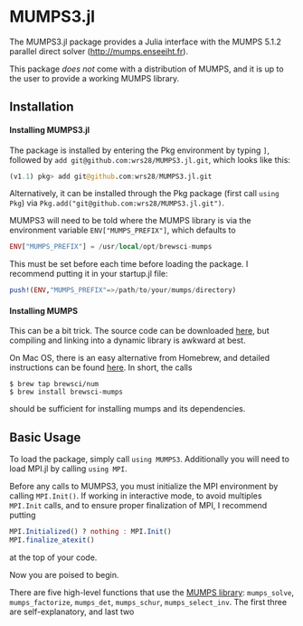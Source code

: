 # MUMPS3.jl

The MUMPS3.jl package provides a Julia interface with the MUMPS 5.1.2 parallel direct solver (http://mumps.enseeiht.fr).

This package *does not* come with a distribution of MUMPS, and it is up to the user to provide a working MUMPS library.


## Installation

#### Installing MUMPS3.jl

The package is installed by entering the Pkg environment by typing `]`, followed
by `add git@github.com:wrs28/MUMPS3.jl.git`, which looks like this:
````JULIA
(v1.1) pkg> add git@github.com:wrs28/MUMPS3.jl.git
````

Alternatively, it can be installed through the Pkg package (first call `using Pkg`) via `Pkg.add("git@github.com:wrs28/MUMPS3.jl.git")`.

MUMPS3 will need to be told where the MUMPS library is via the environment variable
`ENV["MUMPS_PREFIX"]`, which defaults to
````JULIA
ENV["MUMPS_PREFIX"] = /usr/local/opt/brewsci-mumps
````
This must be set before each time before loading the package. I recommend putting
it in your startup.jl file:
````JULIA
push!(ENV,"MUMPS_PREFIX"=>/path/to/your/mumps/directory)
````

#### Installing MUMPS

This can be a bit trick. The source code can be downloaded [here](http://mumps.enseeiht.fr),
but compiling and linking into a dynamic library is awkward at best.

On Mac OS, there is an easy alternative from Homebrew, and detailed instructions
can be found [here](https://github.com/JuliaSmoothOptimizers/MUMPS.jl/blob/master/README.md).
In short, the calls
````SHELL
$ brew tap brewsci/num
$ brew install brewsci-mumps
````
should be sufficient for installing mumps and its dependencies.

## Basic Usage

To load the package, simply call `using MUMPS3`. Additionally you will need to load
MPI.jl by calling `using MPI`.

Before any calls to MUMPS3, you must initialize the MPI environment by calling
`MPI.Init()`. If working in interactive mode, to avoid multiples `MPI.Init` calls, and to ensure proper finalization of MPI, I recommend putting
````JULIA
MPI.Initialized() ? nothing : MPI.Init()
MPI.finalize_atexit()
````
at the top of your code.

Now you are poised to begin.

There are five high-level functions that use the [MUMPS library](http://mumps.enseeiht.fr): `mumps_solve`, `mumps_factorize`, `mumps_det`, `mumps_schur`, `mumps_select_inv`. The first three are self-explanatory, and last two 
